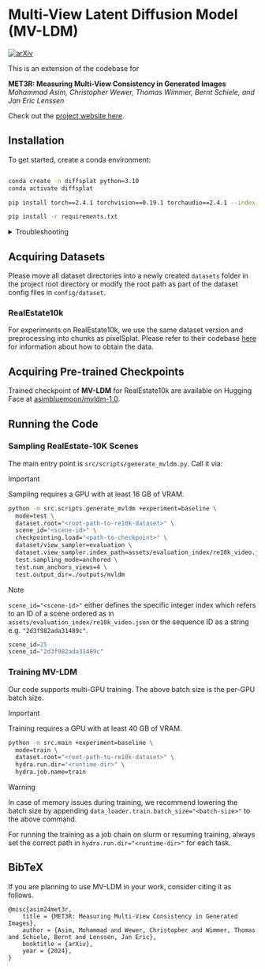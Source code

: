 # Multi-View Latent Diffusion Model (MV-LDM)

[![arXiv](https://img.shields.io/badge/arXiv-2403.16292-b31b1b.svg)](https://arxiv.org/abs/2403.16292)

This is an extension of the codebase for 

**MET3R: Measuring Multi-View Consistency in Generated Images** \
*Mohammad Asim, Christopher Wewer, Thomas Wimmer, Bernt Schiele, and Jan Eric Lenssen*

Check out the [project website here](https://geometric-rl.mpi-inf.mpg.de/met3r/).


## Installation

To get started, create a conda environment:

```bash

conda create -n diffsplat python=3.10
conda activate diffsplat

pip install torch==2.4.1 torchvision==0.19.1 torchaudio==2.4.1 --index-url https://download.pytorch.org/whl/cu118

pip install -r requirements.txt

```


<details>
<summary>Troubleshooting</summary>
<br>

If you face unrealistic CUDA out of memory issues (probably because of different GPU architectures during kernel compilation and training), try deinstalling the rasterizer and installing it with specified architectures:
```bash
pip uninstall diff-gaussian-rasterization
TORCH_CUDA_ARCH_LIST="6.0 7.0 7.5 8.0 8.6+PTX" pip install git+https://github.com/Chrixtar/latent-gaussian-rasterization
```
</details>

## Acquiring Datasets
Please move all dataset directories into a newly created `datasets` folder in the project root directory or modify the root path as part of the dataset config files in `config/dataset`.

### RealEstate10k
For experiments on RealEstate10k, we use the same dataset version and preprocessing into chunks as pixelSplat. Please refer to their codebase [here](https://github.com/dcharatan/pixelsplat#acquiring-datasets) for information about how to obtain the data.

## Acquiring Pre-trained Checkpoints

Trained checkpoint of **MV-LDM** for RealEstate10k are available on Hugging Face at [asimbluemoon/mvldm-1.0](https://huggingface.co/asimbluemoon/mvldm-1.0/tree/main).

## Running the Code

### Sampling RealEstate-10K Scenes

The main entry point is `src/scripts/generate_mvldm.py`. Call it via:

> [!IMPORTANT] 
> Sampling requires a GPU with at least 16 GB of VRAM.

```bash
python -m src.scripts.generate_mvldm +experiment=baseline \
  mode=test \
  dataset.root="<root-path-to-re10k-dataset>" \
  scene_id="<scene-id>" \ 
  checkpointing.load="<path-to-checkpoint>" \
  dataset/view_sampler=evaluation \
  dataset.view_sampler.index_path=assets/evaluation_index/re10k_video.json \
  test.sampling_mode=anchored \
  test.num_anchors_views=4 \
  test.output_dir=./outputs/mvldm 
```

> [!NOTE]
> ```scene_id="<scene-id>"``` either defines the specific integer index which refers to an ID of a scene ordered as in ```assets/evaluation_index/re10k_video.json``` or the sequence ID as a string e.g. ```"2d3f982ada31489c"```.
> ```python
> scene_id=25
> scene_id="2d3f982ada31489c"
> ```
### Training MV-LDM
Our code supports multi-GPU training. The above batch size is the per-GPU batch size.

> [!IMPORTANT] 
> Training requires a GPU with at least 40 GB of VRAM.


```bash
python -m src.main +experiment=baseline \
  mode=train \
  dataset.root="<root-path-to-re10k-dataset>" \
  hydra.run.dir="<runtime-dir>" \
  hydra.job.name=train
```
> [!WARNING] 
> In case of memory issues during training, we recommend lowering the batch size by appending ```data_loader.train.batch_size="<batch-size>"``` to the above command. 

For running the training as a job chain on slurm or resuming training, always set the correct path in ```hydra.run.dir="<runtime-dir>"``` for each task.


## BibTeX
If you are planning to use MV-LDM in your work, consider citing it as follows.
<section class="section" id="BibTeX">
  <div class="container is-max-desktop content">
    <pre><code>@misc{asim24met3r,
    title = {MET3R: Measuring Multi-View Consistency in Generated Images},
    author = {Asim, Mohammad and Wewer, Christopher and Wimmer, Thomas and Schiele, Bernt and Lenssen, Jan Eric},
    booktitle = {arXiv},
    year = {2024},
}</code></pre>
  </div>
</section>



